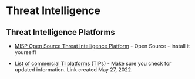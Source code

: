# Threat Intelligence

## Threat Intelligence Platforms
* [MISP Open Source Threat Intelligence Platform](https://www.misp-project.org/) - Open Source - install it yourself!

* [List of commercial TI platforms (TIPs)](https://www.esecurityplanet.com/products/threat-intelligence-platforms/) - Make sure you check for updated information. Link created May 27, 2022.
